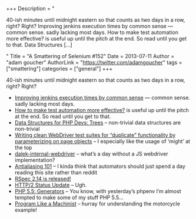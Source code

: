 +++
Description = "<p>40-ish minutes until midnight eastern so that counts as two days in a row, right? Right? Improving jenkins execution times by common sense — common sense. sadly lacking most days. How to make test automation more effective? is useful up until the pitch at the end. So read until you get to that. Data Structures […]</p>"
Title = "A Smattering of Selenium #152"
Date = 2013-07-11
Author = "adam goucher"
AuthorLink = "https://twitter.com/adamgoucher"
tags = ["smattering"]
categories = ["general"]
+++
<p>40-ish minutes until midnight eastern so that counts as two days in a row, right? Right?</p>
<ul>
<li><a href="http://tobiasgeyer.wordpress.com/2013/07/04/improving-jenkins-execution-times-by-common-sense/">Improving jenkins execution times by common sense</a> &#8212; common sense. sadly lacking most days.</li>
<li><a href="http://www.testinggeek.com/how-to-make-test-automation-more-effective">How to make test automation more effective?</a> is useful up until the pitch at the end. So read until you get to that.</li>
<li><a href="http://phpmaster.com/data-structures-2/">Data Structures for PHP Devs: Trees</a> &#8211; non-trivial data structures are non-trivial</li>
<li><a href="http://c089.wordpress.com/2013/07/06/writing-clean-webdriver-test-suites-for-duplicate-functionality-by-parameterizing-on-page-objects/">Writing clean WebDriver test suites for “duplicate” functionality by parameterizing on page objects</a> &#8211; I especially like the usage of &#8216;might&#8217; at the top</li>
<li><a href="https://npmjs.org/package/dalek-internal-webdriver">dalek-internal-webdriver</a> &#8211; what&#8217;s a day without a JS webdriver implementation?</li>
<li><a href="http://www.html5rocks.com/en/tutorials/internals/antialiasing-101/">Antialiasing 101</a> &#8211; I kinda think that automators should just spend a day reading this site rather than reddit</li>
<li><a href="http://myronmars.to/n/dev-blog/2013/07/rspec-2-14-is-released">RSpec 2.14 is released!</a></li>
<li><a href="http://www.chmod777self.com/2013/07/http2-status-update.html">HTTP/2 Status Update</a> &#8211; Ugh.</li>
<li><a href="http://thephp.cc/viewpoints/blog/2013/07/php-5-5-generators">PHP 5.5: Generators</a> &#8211; You know, with yesterday&#8217;s phpenv I&#8217;m almost tempted to make some of my stuff PHP 5.5&#8230;</li>
<li><a href="http://arrgyle.com/blog/program-like-a-machinist/">Program Like a Machinist</a> &#8211; hurray for understanding the motorcycle example!</li>
</ul>

